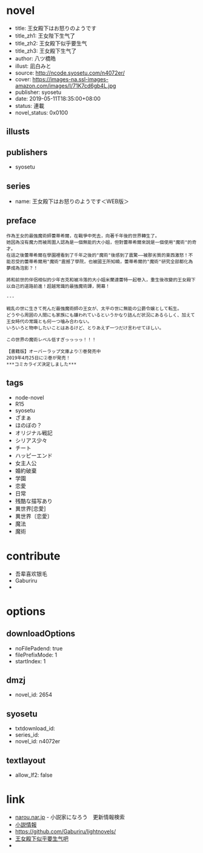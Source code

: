 # novel

- title: 王女殿下はお怒りのようです
- title_zh1: 王女陛下生气了
- title_zh2: 王女殿下似乎要生气
- title_zh3: 王女殿下生气了
- author: 八ツ橋皓
- illust: 凪白みと
- source: http://ncode.syosetu.com/n4072er/
- cover: https://images-na.ssl-images-amazon.com/images/I/71K7cd6gb4L.jpg
- publisher: syosetu
- date: 2019-05-11T18:35:00+08:00
- status: 連載
- novel_status: 0x0100

## illusts


## publishers

- syosetu

## series

- name: 王女殿下はお怒りのようです＜WEB版＞

## preface


```
作為王女的最強魔術師蕾蒂希爾，在戰爭中死去，向著千年後的世界轉生了。
她因為沒有魔力而被周圍人認為是一個無能的大小姐，但對蕾蒂希爾來說是一個使用"魔術"的奇才。
在這之後蕾蒂希爾在學園裡看到了千年之後的"魔術"後感到了震驚——被那劣質的東西激怒！不能忍受的蕾蒂希爾用"魔術"震撼了學院，也被國王所知曉，蕾蒂希爾的"魔術"研究全部都化為夢成為泡影？！

將和前世的伴侶相似的少年吉克和被冷落的大小姐米蘭達蕾特一起卷入，重生後改變的王女殿下以自己的道路前進！超越常識的最強魔術譚，開幕！

---

戦乱の世に生きて死んだ最強魔術師の王女が、太平の世に無能の公爵令嬢として転生。
どうやら周囲の人間にも家族にも嫌われているというかなり詰んだ状況にあるらしく、加えて王女時代の常識とも何一つ噛み合わない。
いろいろと物申したいことはあるけど、とりあえず一つだけ言わせてほしい。

この世界の魔術レベル低すぎっっっっ！！！

【書籍版】オーバーラップ文庫より①巻発売中
2019年4月25日に②巻が発売！
***コミカライズ決定しました***
```

## tags

- node-novel
- R15
- syosetu
- ざまぁ
- ほのぼの？
- オリジナル戦記
- シリアス少々
- チート
- ハッピーエンド
- 女主人公
- 婚約破棄
- 学園
- 恋愛
- 日常
- 残酷な描写あり
- 異世界[恋愛]
- 異世界〔恋愛〕
- 魔法
- 魔術

# contribute

- 吾辈喜欢银毛
- Gaburiru
- 

# options

## downloadOptions

- noFilePadend: true
- filePrefixMode: 1
- startIndex: 1

## dmzj

- novel_id: 2654

## syosetu

- txtdownload_id:
- series_id:
- novel_id: n4072er

## textlayout

- allow_lf2: false

# link

- [narou.nar.jp](https://narou.nar.jp/search.php?text=n4072er&novel=all&genre=all&new_genre=all&length=0&down=0&up=100) - 小説家になろう　更新情報検索
- [小説情報](https://ncode.syosetu.com/novelview/infotop/ncode/n4072er/)
- https://github.com/Gaburiru/lightnovels/
- [王女殿下似乎要生气吧](https://tieba.baidu.com/f?kw=%E7%8E%8B%E5%A5%B3%E6%AE%BF%E4%B8%8B%E4%BC%BC%E4%B9%8E%E8%A6%81%E7%94%9F%E6%B0%94&ie=utf-8 "王女殿下似乎要生气")
- 

